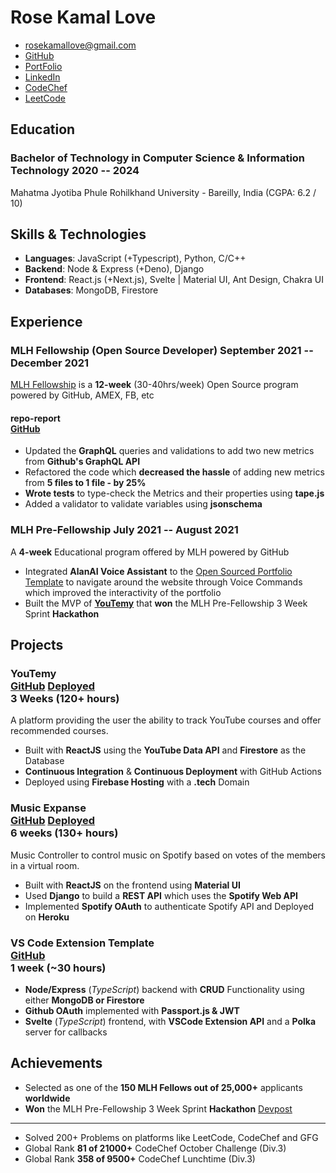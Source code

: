 # Rose Kamal Love

- <rosekamallove@gmail.com>
- [GitHub](https://github.com/rosekamallove)
- [PortFolio](https://rosekamallove.vercel.app)
- [LinkedIn](https://www.linkedin.com/in/rose-kamal-love-1146141b0/)
- [CodeChef](https://codechef.com/users/rosekamallove)
- [LeetCode](https://leetcode.com/rosekamallove/)
<!--- [CodeForces](https://codeforces.com/profile/rosekamallove)-->

## Education

### <span class="ed-heading">Bachelor of Technology in Computer Science & Information Technology </span > <span class="technologies">2020 -- 2024 </span>

Mahatma Jyotiba Phule Rohilkhand University - Bareilly, India (CGPA: 6.2 / 10)

<!--### <span class="ed-heading">Basubaral Saraswati Vihar (CBSE) - 12th </span > <span class="technologies">2020</span> -->

## Skills & Technologies

- **Languages**: JavaScript (+Typescript), Python, C/C++
- **Backend**: Node & Express (+Deno), Django
- **Frontend**: React.js (+Next.js), Svelte | Material UI, Ant Design, Chakra UI
- **Databases**: MongoDB, Firestore

## Experience

### MLH Fellowship (Open Source Developer) <span class="technologies">September 2021 -- December 2021</span>

[MLH Fellowship](https://fellowship.mlh.io/programs/open-source) is a **12-week** (30-40hrs/week) Open Source program powered by GitHub, AMEX, FB, etc

<!---#### EnzymeJS <div class="link">[GitHub](https://github.com/ljharb/repo-report)</div>--->

#### repo-report <div class="link">[GitHub](https://github.com/ljharb/repo-report)</div>

- Updated the **GraphQL** queries and validations to add two new metrics from **Github's GraphQL API**
- Refactored the code which **decreased the hassle** of adding new metrics from **5 files to 1 file - by 25%**
- **Wrote tests** to type-check the Metrics and their properties using **tape.js**
- Added a validator to validate variables using **jsonschema**

### <span>MLH Pre-Fellowship</span> <span class="technologies">July 2021 -- August 2021</span>

A **4-week** Educational program offered by MLH powered by GitHub

- Integrated **AlanAI Voice Assistant** to the [Open Sourced Portfolio Template](https://github.com/rosekamallove/Portfolio-MLH) to navigate around the website
  through Voice Commands which improved the interactivity of the portfolio
- Built the MVP of **[YouTemy](https://github.com/rosekamallove/youtemy)** that **won** the MLH Pre-Fellowship 3 Week Sprint **Hackathon**

## Projects

### <span class="project-heading">YouTemy <div class="link">[GitHub](https://github.com/rosekamallove/youtemy) [Deployed](https://youtemy.tech)</div></span> <span class="technologies">3 Weeks (120+ hours)</span>

A platform providing the user the ability to track YouTube courses and offer recommended courses.

- Built with **ReactJS** using the **YouTube Data API** and **Firestore** as the Database
- **Continuous Integration** & **Continuous Deployment** with GitHub Actions
- Deployed using **Firebase Hosting** with a **.tech** Domain

### <span class="project-heading">Music Expanse<div class="link">[GitHub](https://github.com/rosekamallove/music-expanse) [Deployed](https://music-expanse.herokuapp.com)</div></span> <span class="technologies">6 weeks (130+ hours)</span>

Music Controller to control music on Spotify based on votes of the members in a virtual room.

- Built with **ReactJS** on the frontend using **Material UI**
- Used **Django** to build a **REST API** which uses the **Spotify Web API**
- Implemented **Spotify OAuth** to authenticate Spotify API and Deployed on **Heroku**

### <span class="project-heading">VS Code Extension Template<div class="link">[GitHub](https://github.com/rosekamallove/vscode-extension-template)</div></span> <span class="technologies">1 week (~30 hours)</span>

- **Node/Express** (_TypeScript_) backend with **CRUD** Functionality using either **MongoDB or Firestore**
- **Github OAuth** implemented with **Passport.js & JWT**
- **Svelte** (_TypeScript_) frontend, with **VSCode Extension API** and a **Polka** server for callbacks

## Achievements

- Selected as one of the **150 MLH Fellows out of 25,000+** applicants **worldwide**
- **Won** the MLH Pre-Fellowship 3 Week Sprint **Hackathon** [Devpost](https://devpost.com/software/youtemy)

---

<!---- Qualifed for CodeChef **SnackDown Pre-Elimination Round**-->

- Solved 200+ Problems on platforms like LeetCode, CodeChef and GFG
- Global Rank **81 of 21000+** CodeChef October Challenge (Div.3)
- Global Rank **358 of 9500+** CodeChef Lunchtime (Div.3)
